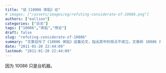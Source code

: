 ```yaml
---
title: "驳《10086 体贴》论"
# images: ["/assets/images/og/refuting-considerate-of-10086.png"]
authors: ["eallion"]
categories: ["日志"]
tags: ["10086","体贴","悖论"]
draft: false
slug: "refuting-considerate-of-10086"
summary: "文章驳斥了《10086 体贴》这篇论文，指出其中的观点不成立。文章称 10086 只是一台机器。"
date: "2011-01-20 22:44:09"
lastmod: "2011-01-20 22:44:09"
---
```


因为 10086 只是台机器。
